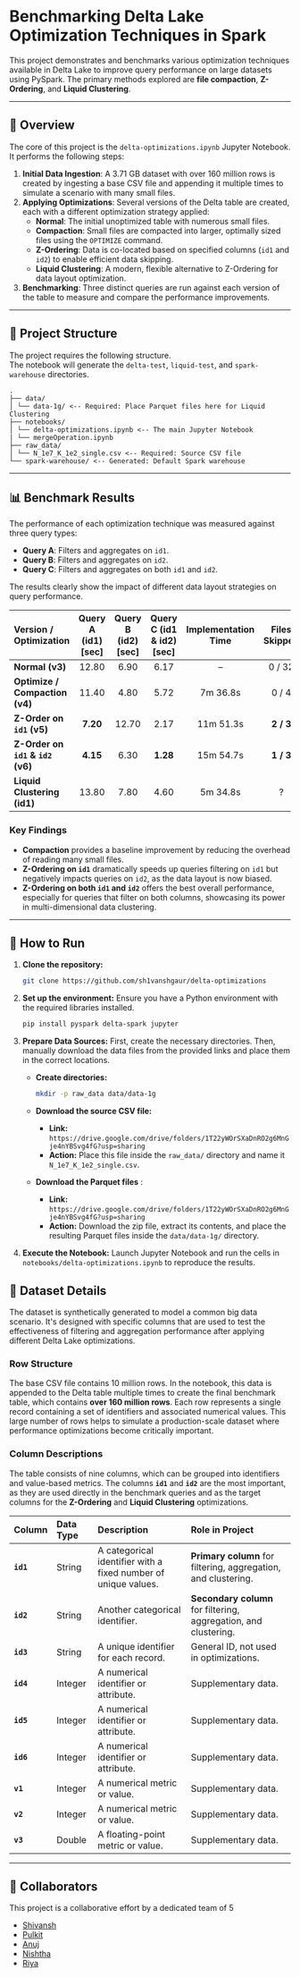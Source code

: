 # Benchmarking Delta Lake Optimization Techniques in Spark

This project demonstrates and benchmarks various optimization techniques available in Delta Lake to improve query performance on large datasets using PySpark. The primary methods explored are **file compaction**, **Z-Ordering**, and **Liquid Clustering**.

***

## 📖 Overview

The core of this project is the `delta-optimizations.ipynb` Jupyter Notebook. It performs the following steps:
1.  **Initial Data Ingestion**: A 3.71 GB dataset with over 160 million rows is created by ingesting a base CSV file and appending it multiple times to simulate a scenario with many small files.
2.  **Applying Optimizations**: Several versions of the Delta table are created, each with a different optimization strategy applied:
    * **Normal**: The initial unoptimized table with numerous small files.
    * **Compaction**: Small files are compacted into larger, optimally sized files using the `OPTIMIZE` command.
    * **Z-Ordering**: Data is co-located based on specified columns (`id1` and `id2`) to enable efficient data skipping.
    * **Liquid Clustering**: A modern, flexible alternative to Z-Ordering for data layout optimization.
3.  **Benchmarking**: Three distinct queries are run against each version of the table to measure and compare the performance improvements.

***

## 📁 Project Structure

The project requires the following structure.  
The notebook will generate the `delta-test`, `liquid-test`, and `spark-warehouse` directories.

```
.
├── data/
│ └── data-1g/ <-- Required: Place Parquet files here for Liquid Clustering
├── notebooks/
│ └── delta-optimizations.ipynb <-- The main Jupyter Notebook
| └── mergeOperation.ipynb
├── raw_data/
│ └── N_1e7_K_1e2_single.csv <-- Required: Source CSV file
└── spark-warehouse/ <-- Generated: Default Spark warehouse

```
***

## 📊 Benchmark Results

The performance of each optimization technique was measured against three query types:
* **Query A**: Filters and aggregates on `id1`.
* **Query B**: Filters and aggregates on `id2`.
* **Query C**: Filters and aggregates on both `id1` and `id2`.

The results clearly show the impact of different data layout strategies on query performance.

| Version / Optimization | Query A (id1) [sec] | Query B (id2) [sec] | Query C (id1 & id2) [sec] | Implementation Time | Files Skipped |
| :--- | :---: | :---: | :---: | :---: | :---: |
| **Normal (v3)** | 12.80 | 6.90 | 6.17 | – | 0 / 32 |
| **Optimize / Compaction (v4)** | 11.40 | 4.80 | 5.72 | 7m 36.8s | 0 / 4 |
| **Z-Order on `id1` (v5)** | **7.20** | 12.70 | 2.17 | 11m 51.3s | **2 / 3** |
| **Z-Order on `id1` & `id2` (v6)** | **4.15** | 6.30 | **1.28** | 15m 54.7s | **1 / 3** |
| **Liquid Clustering (id1)** | 13.80 | 7.80 | 4.60 | 5m 34.8s | ? |

### Key Findings
* **Compaction** provides a baseline improvement by reducing the overhead of reading many small files.
* **Z-Ordering on `id1`** dramatically speeds up queries filtering on `id1` but negatively impacts queries on `id2`, as the data layout is now biased.
* **Z-Ordering on both `id1` and `id2`** offers the best overall performance, especially for queries that filter on both columns, showcasing its power in multi-dimensional data clustering.

***

## 🚀 How to Run

1.  **Clone the repository:**
    ```bash
    git clone https://github.com/sh1vanshgaur/delta-optimizations
    ```

2.  **Set up the environment:**
    Ensure you have a Python environment with the required libraries installed.
    ```bash
    pip install pyspark delta-spark jupyter
    ```

3.  **Prepare Data Sources:**
    First, create the necessary directories. Then, manually download the data files from the provided links and place them in the correct locations.

    * **Create directories:**
        ```bash
        mkdir -p raw_data data/data-1g
        ```
    * **Download the source CSV file:**
        * **Link:** `https://drive.google.com/drive/folders/1T22yWOrSXaDnRO2g6MnGje4nYBSvg4fG?usp=sharing`
        * **Action:** Place this file inside the `raw_data/` directory and name it `N_1e7_K_1e2_single.csv`.

    * **Download the Parquet files** :
        * **Link:** `https://drive.google.com/drive/folders/1T22yWOrSXaDnRO2g6MnGje4nYBSvg4fG?usp=sharing`
        * **Action:** Download the zip file, extract its contents, and place the resulting Parquet files inside the `data/data-1g/` directory.

4.  **Execute the Notebook:**
    Launch Jupyter Notebook and run the cells in `notebooks/delta-optimizations.ipynb` to reproduce the results.

## 💾 Dataset Details

The dataset is synthetically generated to model a common big data scenario. It's designed with specific columns that are used to test the effectiveness of filtering and aggregation performance after applying different Delta Lake optimizations.

### Row Structure
The base CSV file contains 10 million rows. In the notebook, this data is appended to the Delta table multiple times to create the final benchmark table, which contains **over 160 million rows**. Each row represents a single record containing a set of identifiers and associated numerical values. This large number of rows helps to simulate a production-scale dataset where performance optimizations become critically important.

### Column Descriptions
The table consists of nine columns, which can be grouped into identifiers and value-based metrics. The columns **`id1`** and **`id2`** are the most important, as they are used directly in the benchmark queries and as the target columns for the **Z-Ordering** and **Liquid Clustering** optimizations.

| Column | Data Type | Description | Role in Project |
| :--- | :--- | :--- | :--- |
| **`id1`** | String | A categorical identifier with a fixed number of unique values. | **Primary column** for filtering, aggregation, and clustering. |
| **`id2`** | String | Another categorical identifier. | **Secondary column** for filtering, aggregation, and clustering. |
| **`id3`** | String | A unique identifier for each record. | General ID, not used in optimizations. |
| **`id4`** | Integer | A numerical identifier or attribute. | Supplementary data. |
| **`id5`** | Integer | A numerical identifier or attribute. | Supplementary data. |
| **`id6`** | Integer | A numerical identifier or attribute. | Supplementary data. |
| **`v1`** | Integer | A numerical metric or value. | Supplementary data. |
| **`v2`** | Integer | A numerical metric or value. | Supplementary data. |
| **`v3`** | Double | A floating-point metric or value. | Supplementary data. |

***

## 👥 Collaborators

This project is a collaborative effort by a dedicated team of 5

- [Shivansh](https://github.com/sh1vanshgaur)
- [Pulkit](https://github.com/pulkitjn3010)
- [Anuj](https://github.com/animus08)
- [Nishtha](https://github.com/novnishtha)
- [Riya](https://github.com/Riyag012)